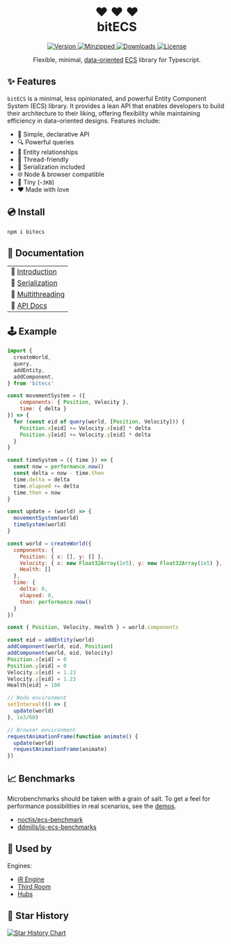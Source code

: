 <h1 align="center">
❤ ❤ ❤ <br />
bitECS
</h1>

<p align="center">
  <a href="https://www.npmjs.com/package/bitecs">
    <img src="https://img.shields.io/npm/v/bitecs.svg" alt="Version" />
  </a>
  <a href="https://www.npmjs.com/package/bitecs">
    <img src="https://badgen.net/bundlephobia/minzip/bitecs" alt="Minzipped" />
  </a>
  <a href="https://www.npmjs.com/package/bitecs">
    <img src="https://img.shields.io/npm/dt/bitecs.svg" alt="Downloads" />
  </a>
  <a href="https://github.com/NateTheGreatt/bitECS/blob/master/LICENSE">
    <img src="https://badgen.net/npm/license/bitecs" alt="License" />
  </a>
</p>

<p align="center">
Flexible, minimal, <a href="https://www.dataorienteddesign.com/dodbook/">data-oriented</a> <a href="https://en.wikipedia.org/wiki/Entity_component_system">ECS</a> library for Typescript.
</p>

</center>

## ✨ Features


`bitECS` is a minimal, less opinionated, and powerful Entity Component System (ECS) library. It provides a lean API that enables developers to build their architecture to their liking, offering flexibility while maintaining efficiency in data-oriented designs. Features include:

- 🔮 Simple, declarative API
- 🔍 Powerful queries
- 🔗 Entity relationships
- 🧵 Thread-friendly
- 💾 Serialization included
- 🌐 Node & browser compatible
- 🤏 Tiny (`~3KB`)
- ❤ Made with love

## 💿 Install
```
npm i bitecs
```

## 📘  Documentation
|                  |
| ---------------- |
| 🏁  [Introduction](https://github.com/NateTheGreatt/bitECS/blob/master/docs/Intro.md) |
| 💾  [Serialization](https://github.com/NateTheGreatt/bitECS/blob/master/docs/Serialization.md) |
| 🧵  [Multithreading](https://github.com/NateTheGreatt/bitECS/blob/master/docs/Multithreading.md) |
| 📑  [API Docs](https://github.com/NateTheGreatt/bitECS/blob/master/docs/API.md) |

## 🕹 Example

```js
import {
  createWorld,
  query,
  addEntity,
  addComponent,
} from 'bitecs'

const movementSystem = ({
    components: { Position, Velocity },
    time: { delta } 
}) => {
  for (const eid of query(world, [Position, Velocity])) {
    Position.x[eid] += Velocity.x[eid] * delta
    Position.y[eid] += Velocity.y[eid] * delta
  }
}

const timeSystem = ({ time }) => {
  const now = performance.now()
  const delta = now - time.then
  time.delta = delta
  time.elapsed += delta
  time.then = now
}

const update = (world) => {
  movementSystem(world)
  timeSystem(world)
}

const world = createWorld({
  components: {
    Position: { x: [], y: [] },
    Velocity: { x: new Float32Array(1e5), y: new Float32Array(1e5) },
    Health: []
  },
  time: {
    delta: 0, 
    elapsed: 0, 
    then: performance.now()
  }
})

const { Position, Velocity, Health } = world.components

const eid = addEntity(world)
addComponent(world, eid, Position)
addComponent(world, eid, Velocity)
Position.x[eid] = 0
Position.y[eid] = 0
Velocity.x[eid] = 1.23
Velocity.y[eid] = 1.23
Health[eid] = 100

// Node environment
setInterval(() => {
  update(world)
}, 1e3/60)

// Browser environment
requestAnimationFrame(function animate() {
  update(world)
  requestAnimationFrame(animate)
})
```

## 📈 Benchmarks

Microbenchmarks should be taken with a grain of salt. To get a feel for performance possibilities in real scenarios, see the [demos](https://github.com/NateTheGreatt/bitECS/tree/master/demos).

- [noctjs/ecs-benchmark](https://github.com/noctjs/ecs-benchmark) 
- [ddmills/js-ecs-benchmarks](https://github.com/ddmills/js-ecs-benchmarks)

## 🔌 Used by

Engines:

- [iR Engine](https://github.com/ir-engine/ir-engine)
- [Third Room](https://github.com/thirdroom/thirdroom)
- [Hubs](https://github.com/Hubs-Foundation/hubs)

## 🌟 Star History

[![Star History Chart](https://api.star-history.com/svg?repos=NateTheGreatt/bitECS&type=Date)](https://star-history.com/#NateTheGreatt/bitECS&Date)
